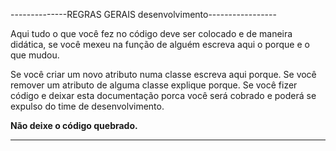 
--------------REGRAS GERAIS desenvolvimento-----------------

Aqui tudo o que você fez no código deve ser colocado e
de maneira didática, se você mexeu na função de alguém
escreva aqui o porque e o que mudou.

Se você criar um novo atributo numa classe escreva aqui porque.
Se você remover um atributo de alguma classe explique porque.
Se você fizer código e deixar esta documentação porca você será cobrado e
poderá se expulso do time de desenvolvimento.

**************Não deixe o código quebrado.**************

--------------------------------------------------------------
